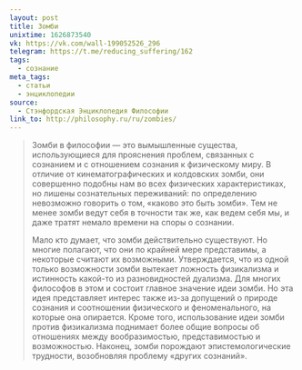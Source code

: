 ```yaml
---
layout: post
title: Зомби
unixtime: 1626873540
vk: https://vk.com/wall-199052526_296
telegram: https://t.me/reducing_suffering/162
tags:
  - сознание
meta_tags:
  - статьи
  - энциклопедии
source:
  - Стэнфордская Энциклопедия Философии
link_to: http://philosophy.ru/ru/zombies/
---
```

>Зомби в философии — это вымышленные существа, использующиеся для прояснения проблем, связанных с сознанием и с отношением сознания к физическому миру. В отличие от кинематографических и колдовских зомби, они совершенно подобны нам во всех физических характеристиках, но лишены сознательных переживаний: по определению невозможно говорить о том, «каково это быть зомби». Тем не менее зомби ведут себя в точности так же, как ведем себя мы, и даже тратят немало времени на споры о сознании.
>
>Мало кто думает, что зомби действительно существуют. Но многие полагают, что они по крайней мере представимы, а некоторые считают их возможными. Утверждается, что из одной только возможности зомби вытекает ложность физикализма и истинность какой-то из разновидностей дуализма. Для многих философов в этом и состоит главное значение идеи зомби. Но эта идея представляет интерес также из-за допущений о природе сознания и соотношении физического и феноменального, на которые она опирается. Кроме того, использование идеи зомби против физикализма поднимает более общие вопросы об отношениях между вообразимостью, представимостью и возможностью. Наконец, зомби порождают эпистемологические трудности, возобновляя проблему «других сознаний».